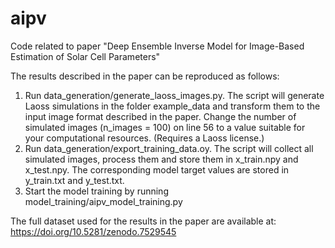 # aipv
Code related to paper "Deep Ensemble Inverse Model for Image-Based Estimation of Solar Cell Parameters"

The results described in the paper can be reproduced as follows:

1. Run data_generation/generate_laoss_images.py. The script will generate Laoss simulations in the folder example_data
and transform them to the input image format described in the paper. Change the number of simulated images (n_images = 100)
on line 56 to a value suitable for your computational resources. (Requires a Laoss license.)
2. Run data_generation/export_training_data.oy. The script will collect all simulated images, process them and store
them in x_train.npy and x_test.npy. The corresponding model target values are stored in y_train.txt and y_test.txt.
3. Start the model training by running model_training/aipv_model_training.py

The full dataset used for the results in the paper are available at: https://doi.org/10.5281/zenodo.7529545
